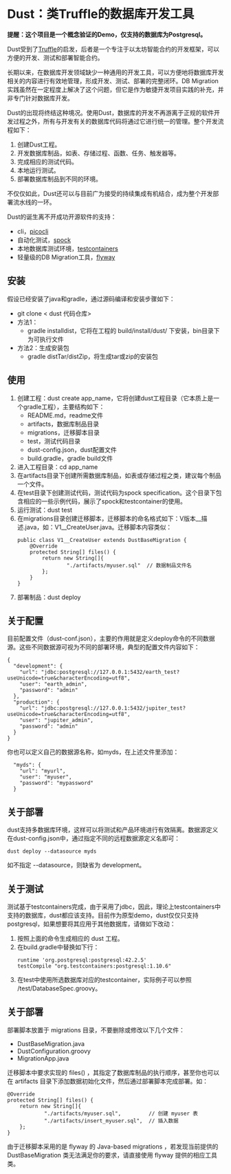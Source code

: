 # Dust：类Truffle的数据库开发工具

**提醒：这个项目是一个概念验证的Demo，仅支持的数据库为Postgresql。**

Dust受到了[Truffle](https://truffleframework.com/docs/truffle/overview)的启发，后者是一个专注于以太坊智能合约的开发框架，可以方便的开发、测试和部署智能合约。

长期以来，在数据库开发领域缺少一种通用的开发工具，可以方便地将数据库开发相关的内容进行有效地管理，形成开发、测试、部署的完整闭环。DB Migration实践虽然在一定程度上解决了这个问题，但它是作为敏捷开发项目实践的补充，并非专门针对数据库开发。

Dust的出现将终结这种境况。使用Dust，数据库的开发不再游离于正规的软件开发过程之外，所有与开发有关的数据库代码将通过它进行统一的管理。整个开发流程如下：
1. 创建Dust工程。
1. 开发数据库制品，如表、存储过程、函数、任务、触发器等。
1. 完成相应的测试代码。
1. 本地运行测试。
1. 部署数据库制品到不同的环境。

不仅仅如此，Dust还可以与目前广为接受的持续集成有机结合，成为整个开发部署流水线的一环。

Dust的诞生离不开成功开源软件的支持：
- cli，[picocli](https://picocli.info/)
- 自动化测试，[spock](http://spockframework.org/)
- 本地数据库测试环境，[testcontainers](https://www.testcontainers.org/)
- 轻量级的DB Migration工具，[flyway](https://flywaydb.org/)

## 安装

假设已经安装了java和gradle，通过源码编译和安装步骤如下：

- git clone \< dust 代码仓库\>
- 方法1：
  - gradle installdist，它将在工程的 build/install/dust/ 下安装，bin目录下为可执行文件
- 方法2：生成安装包
  - gradle distTar/distZip，将生成tar或zip的安装包

## 使用

1. 创建工程：dust create app_name，它将创建dust工程目录（它本质上是一个gradle工程），主要结构如下：
   - README.md，readme文件
   - artifacts，数据库制品目录
   - migrations，迁移脚本目录
   - test，测试代码目录
   - dust-config.json，dust配置文件
   - build.gradle，gradle build文件
1. 进入工程目录：cd app_name
1. 在artifacts目录下创建所需数据库制品，如表或存储过程之类，建议每个制品一个文件。
1. 在test目录下创建测试代码，测试代码为spock specification。这个目录下包含相应的一些示例代码，展示了spock和testcontainer的使用。
1. 运行测试：dust test
1. 在migrations目录创建迁移脚本，迁移脚本的命名格式如下：V版本__描述.java，如：V1__CreateUser.java。迁移脚本内容类似：
    ~~~
    public class V1__CreateUser extends DustBaseMigration {
        @Override
        protected String[] files() {
            return new String[]{
                    "./artifacts/myuser.sql"  // 数据制品文件名
            };
        }
    }
    ~~~
1. 部署制品：dust deploy

## 关于配置

目前配置文件（dust-conf.json），主要的作用就是定义deploy命令的不同数据源。这些不同数据源可视为不同的部署环境，典型的配置文件内容如下：
~~~
{
  "development": {
    "url": "jdbc:postgresql://127.0.0.1:5432/earth_test?useUnicode=true&characterEncoding=utf8",
    "user": "earth_admin",
    "password": "admin"
  },
  "production": {
    "url": "jdbc:postgresql://127.0.0.1:5432/jupiter_test?useUnicode=true&characterEncoding=utf8",
    "user": "jupiter_admin",
    "password": "admin"
  }
}
~~~

你也可以定义自己的数据源名称，如myds，在上述文件里添加：
~~~
  "myds": {
    "url": "myurl",
    "user": "myuser",
    "password": "mypassword"
  }
~~~

## 关于部署

dust支持多数据库环境，这样可以将测试和产品环境进行有效隔离。数据源定义在dust-config.json中，通过指定不同的远程数据源定义名即可：
~~~
dust deploy --datasource myds
~~~

如不指定 --datasource，则缺省为 development。

## 关于测试

测试基于testcontainers完成，由于采用了jdbc，因此，理论上testcontainers中支持的数据库，dust都应该支持。目前作为原型demo，dust仅仅只支持postgresql，如果想要将其应用于其他数据库，请做如下改动：

1. 按照上面的命令生成相应的 dust 工程。
1. 在build.gradle中替换如下行：
    ~~~
    runtime 'org.postgresql:postgresql:42.2.5'
    testCompile "org.testcontainers:postgresql:1.10.6"
    ~~~
1. 在test中使用所选数据库对应的testcontainer，实际例子可以参照 /test/DatabaseSpec.groovy。

## 关于部署

部署脚本放置于 migrations 目录，不要删除或修改以下几个文件：
- DustBaseMigration.java
- DustConfiguration.groovy
- MigrationApp.java

迁移脚本中要求实现的 files() ，其指定了数据库制品的执行顺序，甚至你也可以在 artifacts 目录下添加数据初始化文件，然后通过部署脚本完成部署。如：
~~~
@Override
protected String[] files() {
    return new String[]{
            "./artifacts/myuser.sql",         // 创建 myuser 表
            "./artifacts/insert_myuser.sql",  // 插入数据
    };
}
~~~

由于迁移脚本采用的是 flyway 的 Java-based migrations ，若发现当前提供的 DustBaseMigration 类无法满足你的要求，请直接使用 flyway 提供的相应工具类。